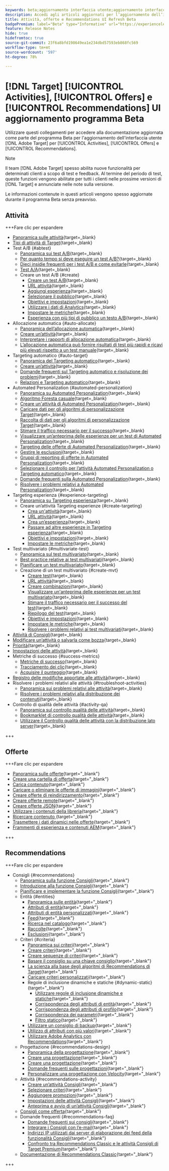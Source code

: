 ```yaml
---
keywords: beta;aggiornamento interfaccia utente;aggiornamento interfaccia utente;
description: Accedi agli articoli aggiornati per l’aggiornamento dell’interfaccia utente di Target per Attività, Offerte e Recommendations
title: Attività, offerte e Recommendations UI Refresh Beta
badgePremium: label="Beta" type="Informative" url="https://experienceleague.adobe.com/docs/target/using/introduction/intro.html?lang=en#beta newtab=true" tooltip="Informazioni sul programma  [!DNL Target] Beta."
feature: Release Notes
hide: true
hidefromtoc: true
source-git-commit: 23f6a8bfd198649ea1e234dbd57593eb868fc569
workflow-type: tm+mt
source-wordcount: '597'
ht-degree: 78%

---
```


# [!DNL Target] [!UICONTROL Activities], [!UICONTROL Offers] e [!UICONTROL Recommendations] UI aggiornamento programma Beta

Utilizzare questi collegamenti per accedere alla documentazione aggiornata come parte del programma Beta per l&#39;aggiornamento dell&#39;interfaccia utente [!DNL Adobe Target] per [!UICONTROL Activities], [!UICONTROL Offers] e [!UICONTROL Recommendations].

>[!NOTE]
>
>Il team [!DNL Adobe Target] spesso abilita nuove funzionalità per determinati clienti a scopo di test e feedback. Al termine del periodo di test, queste funzioni vengono abilitate per tutti i clienti nelle prossime versioni di [!DNL Target] e annunciate nelle note sulla versione.
>
>Le informazioni contenute in questi articoli vengono spesso aggiornate durante il programma Beta senza preavviso.

## Attività

+++Fare clic per espandere

* [Panoramica sulle attività](c-activities/activities.md){target=_blank}
* [Tipi di attività di Target](c-activities/target-activities-guide.md){target=_blank}
* Test A/B {#abtest}
   * [Panoramica sui test A/B](c-activities/t-test-ab/test-ab.md){target=_blank}
   * [Per quanto tempo si deve eseguire un test A/B?](c-activities/t-test-ab/sample-size-determination.md){target=_blank}
   * [Dieci insidie frequenti per i test A/B e come evitarle](c-activities/t-test-ab/common-ab-testing-pitfalls.md){target=_blank}
   * [Test A/A](/help/main/c-activities/t-test-ab/aa-testing.md){target=_blank}
   * Creare un test A/B {#create}
      * [Creare un test A/B](c-activities/t-test-ab/t-test-create-ab/test-create-ab.md){target=_blank}
      * [URL attività](c-activities/t-test-ab/t-test-create-ab/ab-activity-url.md){target=_blank}
      * [Aggiungi esperienza](c-activities/t-test-ab/t-test-create-ab/ab-add-experience.md){target=_blank}
      * [Selezionare il pubblico](c-activities/t-test-ab/t-test-create-ab/ab-audience.md){target=_blank}
      * [Obiettivi e impostazioni](c-activities/t-test-ab/t-test-create-ab/ab-goals-and-settings.md){target=_blank}
      * [Utilizzare i dati di Analytics](c-activities/t-test-ab/t-test-create-ab/create-a4t.md){target=_blank}
      * [Impostare le metriche](c-activities/t-test-ab/t-test-create-ab/ab-set-metrics.md){target=_blank}
      * [Esperienza con più tipi di pubblico un testo A/B](c-activities/t-test-ab/t-test-create-ab/target-experience-to-multiple-audiences.md){target=_blank}
* Allocazione automatica {#auto-allocate}
   * [Panoramica dell’allocazione automatica](c-activities/automated-traffic-allocation/automated-traffic-allocation.md){target=_blank}
   * [Creare un’attività](/help/main/c-activities/automated-traffic-allocation/create-auto-allocate-activity.md){target=_blank}
   * [Interpretare i rapporti di allocazione automatica](c-activities/automated-traffic-allocation/determine-winner.md){target=_blank}
   * [L’allocazione automatica può fornire risultati di test più rapidi e ricavi più elevati rispetto a un test manuale](/help/main/c-activities/automated-traffic-allocation/faster-results-higher-revenue.md){target=_blank}
* Targeting automatico {#auto-target}
   * [Panoramica del Targeting automatico](/help/main/c-activities/auto-target/auto-target-to-optimize.md){target=_blank}
   * [Creare un’attività](/help/main/c-activities/auto-target/create-auto-target.md){target=_blank}
   * [Domande frequenti sul Targeting automatico e risoluzione dei problemi](/help/main/c-activities/auto-target/auto-target-troubleshooting-faqs.md){target=_blank}
   * [Relazioni e Targeting automatico](/help/main/c-activities/auto-target/reporting-and-auto-target.md){target=_blank}
* Automated Personalization {#automated-personalization}
   * [Panoramica su Automated Personalization](c-activities/t-automated-personalization/automated-personalization.md){target=_blank}
   * [Algoritmo Foresta casuale](c-activities/t-automated-personalization/algo-random-forest.md){target=_blank}
   * [Creare un&#39;attività di Automated Personalization](c-activities/t-automated-personalization/create-ap-activity.md){target=_blank}
   * [Caricare dati per gli algoritmi di personalizzazione Target](c-activities/t-automated-personalization/uploading-data-for-the-target-personalization-algorithms.md){target=_blank}
   * [Raccolta di dati per gli algoritmi di personalizzazione Target](c-activities/t-automated-personalization/ap-data.md){target=_blank}
   * [Stimare il traffico necessario per il successo](c-activities/t-automated-personalization/ap-traffic-estimator.md){target=_blank}
   * [Visualizzare un’anteprima delle esperienze per un test di Automated Personalization](c-activities/t-automated-personalization/ap-preview-experiences.md){target=_blank}
   * [Targeting delle offerte di Automated Personalization](c-activities/t-automated-personalization/ap-target-offers.md){target=_blank}
   * [Gestire le esclusioni](c-activities/t-automated-personalization/managing-exclusions.md){target=_blank}
   * [Gruppi di reporting di offerte in Automated Personalization](/help/main/c-activities/t-automated-personalization/offer-reporting-groups-in-automated-personalization.md){target=_blank}
   * [Selezionare il controllo per l’attività Automated Personalization o Targeting automatico](c-activities/t-automated-personalization/experience-as-control.md){target=_blank}
   * [Domande frequenti sulla Automated Personalization](c-activities/t-automated-personalization/automated-personalization-faq.md){target=_blank}
   * [Risolvere i problemi relativi a Automated Personalization](c-activities/t-automated-personalization/ap-trouble.md){target=_blank}
* Targeting esperienza {#experience-targeting}
   * [Panoramica su Targeting esperienza](c-activities/t-experience-target/experience-target.md){target=_blank}
   * Creare un’attività Targeting esperienze {#create-targeting}
      * [Crea un&#39;attività](c-activities/t-experience-target/t-xt-create/xt-create.md){target=_blank}
      * [URL attività](c-activities/t-experience-target/t-xt-create/xt-activity-url.md){target=_blank}
      * [Crea un’esperienza](c-activities/t-experience-target/t-xt-create/xt-add-experience.md){target=_blank}
      * [Passare ad altre esperienze in Targeting esperienza](c-activities/t-experience-target/t-xt-create/xt-switching-experiences.md){target=_blank}
      * [Obiettivi e impostazioni](c-activities/t-experience-target/t-xt-create/xt-goals-and-settings.md){target=_blank}
      * [Impostare le metriche](c-activities/t-experience-target/t-xt-create/xt-set-metrics.md){target=_blank}
* Test multivariato {#multivariate-test}
   * [Panoramica sul test multivariato](c-activities/c-multivariate-testing/multivariate-testing.md){target=_blank}
   * [Best practice relative ai test multivariati](c-activities/c-multivariate-testing/best-practices.md){target=_blank}
   * [Pianificare un test multivariato](c-activities/c-multivariate-testing/plan-mvt.md){target=_blank}
   * Creazione di un test multivariato {#create-mvt}
      * [Creare test](c-activities/c-multivariate-testing/t-create-multivariate-test/create-multivariate-test.md){target=_blank}
      * [URL attività](c-activities/c-multivariate-testing/t-create-multivariate-test/url.md){target=_blank}
      * [Creare combinazioni](c-activities/c-multivariate-testing/t-create-multivariate-test/add-offers.md){target=_blank}
      * [Visualizzare un&#39;anteprima delle esperienze per un test multivariato](c-activities/c-multivariate-testing/t-create-multivariate-test/preview-experiences.md){target=_blank}
      * [Stimare il traffico necessario per il successo del test](c-activities/c-multivariate-testing/t-create-multivariate-test/traffic-estimator.md){target=_blank}
      * [Riepilogo del test](c-activities/c-multivariate-testing/t-create-multivariate-test/test-summary.md){target=_blank}
      * [Obiettivi e impostazioni](c-activities/c-multivariate-testing/t-create-multivariate-test/goals-and-settings.md){target=_blank}
      * [Impostare le metriche](c-activities/c-multivariate-testing/t-create-multivariate-test/mvt-set-metrics.md){target=_blank}
      * [Risolvere i problemi relativi ai test multivariati](c-activities/c-multivariate-testing/t-create-multivariate-test/troubleshooting.md){target=_blank}
* [Attività di Consigli](c-activities/recommendations-activity.md){target=_blank}
* [Modificare un’attività o salvarla come bozza](c-activities/edit-activity.md){target=_blank}
* [Priorità](c-activities/priority.md){target=_blank}
* [Impostazioni delle attività](c-activities/activity-settings.md){target=_blank}
* Metriche di successo {#success-metrics}
   * [Metriche di successo](c-activities/r-success-metrics/success-metrics.md){target=_blank}
   * [Tracciamento dei clic](c-activities/r-success-metrics/click-tracking.md){target=_blank}
   * [Acquisire il punteggio](c-activities/r-success-metrics/capture-score.md){target=_blank}
* [Registro delle modifiche apportate alle attività](c-activities/change-log.md){target=_blank}
* Risolvere i problemi relativi alle attività {#troubleshoot-activities}
   * [Panoramica sui problemi relativi alle attività](c-activities/c-troubleshooting-activities/troubleshooting-activities.md){target=_blank}
   * [Risolvere i problemi relativi alla distribuzione dei contenuti](c-activities/c-troubleshooting-activities/content-trouble.md){target=_blank}
* Controllo di qualità delle attività {#activity-qa}
   * [Panoramica sul controllo qualità delle attività](c-activities/c-activity-qa/activity-qa.md){target=_blank}
   * [Bookmarklet di controllo qualità delle attività](c-activities/c-activity-qa/activity-qa-bookmark.md){target=_blank}
   * [Utilizzare il Controllo qualità delle attività con la distribuzione lato server](c-activities/c-activity-qa/use-qa-mode-with-server-side-delivery.md){target=_blank}

+++

## Offerte

+++Fare clic per espandere

* [Panoramica sulle offerte](/help/main/c-experiences/c-manage-content/manage-content-beta.md){target="_blank"}
* [Creare una cartella di offerta](/help/main/c-experiences/c-manage-content/create-content-folder-beta.md){target="_blank"}
* [Carica contenuto](/help/main/c-experiences/c-manage-content/assets-upload-beta.md){target="_blank"}
* [Caricare o eliminare le offerte di immagini](/help/main/c-experiences/c-manage-content/assets-upload-beta.md){target="_blank"}
* [Creare offerte di reindirizzamento](/help/main/c-experiences/c-manage-content/offer-redirect-beta.md){target="_blank"}
* [Creare offerte remote](/help/main/c-experiences/c-manage-content/about-remote-offers-beta.md){target="_blank"}
* [Creare offerte JSON](/help/main/c-experiences/c-manage-content/create-json-offer-beta.md){target="_blank"}
* [Utilizzare i contenuti della libreria](/help/main/c-experiences/c-manage-content/assets-working-beta.md){target="_blank"}
* [Ricercare contenuto ](/help/main/c-experiences/c-manage-content/filter-and-search-content.md){target="_blank"}
* [Trasmettere i dati dinamici nelle offerte](/help/main/c-experiences/c-manage-content/passing-profile-attributes-to-the-html-offer.md){target="_blank"}
* [Frammenti di esperienza e contenuti AEM](/help/main/c-experiences/c-manage-content/aem-experience-fragments.md){target="_blank"}

+++

## Recommendations

+++Fare clic per espandere

* Consigli {#recommendations}
   * [Panoramica sulla funzione Consigli](c-recommendations/recommendations.md){target="_blank"}
   * [Introduzione alla funzione Consigli](c-recommendations/introduction-to-recommendations.md){target="_blank"}
   * [Pianificare e implementare la funzione Consigli](c-recommendations/plan-implement.md){target="_blank"}
   * Entità {#entities}
      * [Panoramica sulle entità](c-recommendations/c-products/products.md){target="_blank"}
      * [Attributi di entità](c-recommendations/c-products/entity-attributes.md){target="_blank"}
      * [Attributi di entità personalizzati](c-recommendations/c-products/custom-entity-attributes.md){target="_blank"}
      * [Feed](/help/main/c-recommendations/c-products/feeds-beta.md){target="_blank"}
      * [Ricerca nel catalogo](/help/main/c-recommendations/c-products/catalog-search-beta.md){target="_blank"}
      * [Raccolte](/help/main/c-recommendations/c-products/collections-beta.md){target="_blank"}
      * [Esclusioni](/help/main/c-recommendations/c-products/exclusions-beta.md){target="_blank"}
   * Criteri {#criteria}
      * [Panoramica sui criteri](/help/main/c-recommendations/c-algorithms/algorithms-beta.md){target="_blank"}
      * [Creare criteri](/help/main/c-recommendations/c-algorithms/create-new-algorithm-beta.md){target="_blank"}
      * [Creare sequenze di criteri](/help/main/c-recommendations/c-algorithms/create-criteria-sequence-beta.md){target="_blank"}
      * [Basare il consiglio su una chiave consiglio](/help/main/c-recommendations/c-algorithms/base-the-recommendation-on-a-recommendation-key-beta.md){target="_blank"}
      * [La scienza alla base degli algoritmi di Recommendations di Target](/help/main/c-recommendations/c-algorithms/recommendations-algorithms.md){target="_blank"}
      * [Caricare criteri personalizzati](/help/main/c-recommendations/c-algorithms/recommendations-csv-beta.md){target="_blank"}
      * Regole di inclusione dinamiche e statiche {#dynamic-static}{target="_blank"}
         * [Utilizzare regole di inclusione dinamiche e statiche](/help/main/c-recommendations/c-algorithms/use-dynamic-and-static-inclusion-rules-beta.md){target="_blank"}
         * [Corrispondenza degli attributi di entità](/help/main/c-recommendations/c-algorithms/entity-attribute-matching-beta.md){target="_blank"}
         * [Corrispondenza degli attributi di profilo](/help/main/c-recommendations/c-algorithms/profile-attribute-matching-beta.md){target="_blank"}
         * [Corrispondenza dei parametri](/help/main/c-recommendations/c-algorithms/parameter-matching-beta.md){target="_blank"}
         * [Filtro statico](/help/main/c-recommendations/c-algorithms/static-value-beta.md){target="_blank"}
      * [Utilizzare un consiglio di backup](/help/main/c-recommendations/c-algorithms/backup-recs-beta.md){target="_blank"}
      * [Utilizzo di attributi con più valori](/help/main/c-recommendations/c-algorithms/work-with-multi-value-attributes-beta.md){target="_blank"}
      * [Utilizzare Adobe Analytics con Recommendations](/help/main/c-recommendations/c-algorithms/use-adobe-analytics-with-recommendations-beta.md){target="_blank"}
   * Progettazione {#recommendations-design}
      * [Panoramica della progettazione](c-recommendations/c-design-overview/design-overview.md){target="_blank"}
      * [Creare una progettazione](c-recommendations/c-design-overview/create-design.md){target="_blank"}
      * [Creare una progettazione](/help/main/c-recommendations/c-design-overview/create-design-beta.md){target="_blank"}
      * [Domande frequenti sulle progettazioni](c-recommendations/c-design-overview/template-faq.md){target="_blank"}
      * [Personalizzare una progettazione con Velocity](c-recommendations/c-design-overview/customizing-a-template.md){target="_blank"}
   * Attività {#recommendations-activity}
      * [Creare un’attività Consigli](c-recommendations/t-create-recs-activity/create-recs-activity.md){target="_blank"}
      * [Selezionare criteri](c-recommendations/t-create-recs-activity/algo-select-recs.md){target="_blank"}
      * [Aggiungere promozioni](c-recommendations/t-create-recs-activity/adding-promotions.md){target="_blank"}
      * [Impostazioni delle attività Consigli](c-recommendations/t-create-recs-activity/recs-activity-settings.md){target="_blank"}
      * [Anteprima e avvio di un’attività Consigli](/help/main/c-recommendations/t-create-recs-activity/previewing-and-launching-your-recommendations-activity.md){target="_blank"}
   * [Consigli come offerta](c-recommendations/recommendations-as-an-offer.md){target="_blank"}
   * Domande frequenti {#recommendations-faq}
      * [Domande frequenti sui consigli](c-recommendations/c-recommendations-faq/recommendations-faq.md){target="_blank"}
      * [Integrare i Consigli con l’e-mail](c-recommendations/c-recommendations-faq/integrating-recs-email.md){target="_blank"}
      * [Indirizzi IP utilizzati dai server di elaborazione dei feed della funzionalità Consigli](c-recommendations/c-recommendations-faq/ip-addresses-marketing-cloud.md){target="_blank"}
      * [Confronto tra Recommendations Classic e le attività Consigli di Target Premium](c-recommendations/c-recommendations-faq/recommendations-classic-versus-recommendations-activities-target-premium.md){target="_blank"}
   * [Documentazione di Recommendations Classic](/help/main/c-recommendations/recommendations-classic-documentaton.md){target="_blank"}

+++

